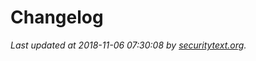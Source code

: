 # Changelog

_Last updated at 2018-11-06 07:30:08 by [securitytext.org](https://securitytext.org)._
